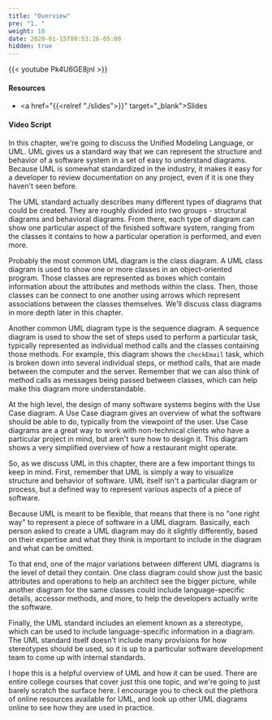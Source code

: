 ```yaml
---
title: "Overview"
pre: "1. "
weight: 10
date: 2020-01-15T00:53:26-05:00
hidden: true
---
```


{{< youtube Pk4U6GE8jnI >}}

#### Resources

* <a href="{{<relref "./slides">}}" target="_blank">Slides</a>

#### Video Script

In this chapter, we're going to discuss the Unified Modeling Language, or UML. UML gives us a standard way that we can represent the structure and behavior of a software system in a set of easy to understand diagrams. Because UML is somewhat standardized in the industry, it makes it easy for a developer to review documentation on any project, even if it is one they haven't seen before. 

The UML standard actually describes many different types of diagrams that could be created. They are roughly divided into two groups - structural diagrams and behavioral diagrams. From there, each type of diagram can show one particular aspect of the finished software system, ranging from the classes it contains to how a particular operation is performed, and even more. 

Probably the most common UML diagram is the class diagram. A UML class diagram is used to show one or more classes in an object-oriented program. Those classes are represented as boxes which contain information about the attributes and methods within the class. Then, those classes can be connect to one another using arrows which represent associations between the classes themselves. We'll discuss class diagrams in more depth later in this chapter.

Another common UML diagram type is the sequence diagram. A sequence diagram is used to show the set of steps used to perform a particular task, typically represented as individual method calls and the classes containing those methods. For example, this diagram shows the `checkEmail` task, which is broken down into several individual steps, or method calls, that are made between the computer and the server. Remember that we can also think of method calls as messages being passed between classes, which can help make this diagram more understandable. 

At the high level, the design of many software systems begins with the Use Case diagram. A Use Case diagram gives an overview of what the software should be able to do, typically from the viewpoint of the user. Use Case diagrams are a great way to work with non-technical clients who have a particular project in mind, but aren't sure how to design it. This diagram shows a very simplified overview of how a restaurant might operate. 

So, as we discuss UML in this chapter, there are a few important things to keep in mind. First, remember that UML is simply a way to visualize structure and behavior of software. UML itself isn't a particular diagram or process, but a defined way to represent various aspects of a piece of software. 

Because UML is meant to be flexible, that means that there is no "one right way" to represent a piece of software in a UML diagram. Basically, each person asked to create a UML diagram may do it slightly differently, based on their expertise and what they think is important to include in the diagram and what can be omitted.

To that end, one of the major variations between different UML diagrams is the level of detail they contain. One class diagram could show just the basic attributes and operations to help an architect see the bigger picture, while another diagram for the same classes could include language-specific details, accessor methods, and more, to help the developers actually write the software. 

Finally, the UML standard includes an element known as a stereotype, which can be used to include language-specific information in a diagram. The UML standard itself doesn't include many provisions for how stereotypes should be used, so it is up to a particular software development team to come up with internal standards. 

I hope this is a helpful overview of UML and how it can be used. There are entire college courses that cover just this one topic, and we're going to just barely scratch the surface here. I encourage you to check out the plethora of online resources available for UML, and look up other UML diagrams online to see how they are used in practice. 
